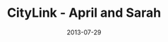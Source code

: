 ---
layout: media
category: media
title: "CityLink - April and Sarah"
date: 2013-07-29
description: "April and Sarah - CityLink clients."
tag: 
 - citylink
 - game-change
yt-embed-url: "//www.youtube.com/embed/Y-JnC8meBLc"
video: "http://s3.amazonaws.com/crossroads-media/other-media/video/GCCityLink2.mp4"
video-poster: "http://s3.amazonaws.com/crossroads-media/images/gccitylinupdat2_still.jpg"
---